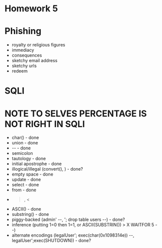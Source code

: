 # Homework 5

# Phishing

* royalty or religious figures
* immediacy
* consequences
* sketchy email address
* sketchy urls
* redeem

# SQLI
# NOTE TO SELVES PERCENTAGE IS NOT RIGHT IN SQLI
* char() - done
* union - done
* -- - done
* semicolon
* tautology - done
* initial apostrophe - done
* illogical/illegal (convert(), ) - done?
* empty space - done
* update - done
* select - done
* from - done
* >, < 
* ASCII() - done
* substring() - done
* piggy-backed (admin' --, '; drop table users --) - done?
* inference (putting 1=0 then 1=1, or ASCII(SUBSTRIN()) > X WAITFOR 5 --)
* alternate encodings (legalUser'; exec(char(0x1098314e)) --, legalUser';exec(SHUTDOWN)) - done?